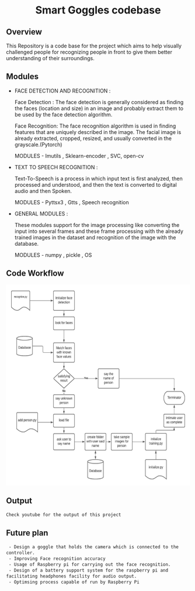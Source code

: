 <h1 align="center">Smart Goggles codebase</h1>


## Overview

This Repository is a code base for the project which 
aims to help visually challenged people for recognizing people in front to give them better understanding of their surroundings.


## Modules 
-	FACE DETECTION AND RECOGNITION :
	
      Face Detection : 
      The face detection is generally considered as finding the faces (location and size) in an image and probably extract them to be used by the
 	face detection algorithm. 
  
      Face Recognition: 
       The face recognition algorithm is used in finding features that are uniquely described in the image. The facial image is already 
      extracted, cropped, resized, and usually converted in the grayscale.(Pytorch)
	 
       MODULES -  Imutils , Sklearn-encoder ,  SVC, open-cv


- TEXT TO SPEECH RECOGNITION :

     Text-To-Speech is a process in which input text is first analyzed, then processed and understood, and then the text is converted to digital audio and                             then Spoken. 

	 MODULES -  Pyttsx3 , Gtts , Speech recognition


-	GENERAL MODULES :	

	These modules support for the image processing like converting the input into several frames and these frame processing with the already trained images in the dataset and recognition of the image with the database.

     MODULES - numpy , pickle , OS
     
 ## Code Workflow
<img src="https://github.com/Juju26/smart-goggles/blob/smart-goggles/documentation/code%20work%20flow.jpeg" alt="Image went missing" height="550px" width="750px" align="center">


## Output 
    Check youtube for the output of this project 
    
## Future plan 
     - Design a goggle that holds the camera which is connected to the controller. 
     - Improving Face recognition accuracy  
     - Usage of Raspberry pi for carrying out the face recognition. 
     - Design of a battery support system for the raspberry pi and facilitating headphones facility for audio output. 
     - Optimsing process capable of run by Raspberry Pi

